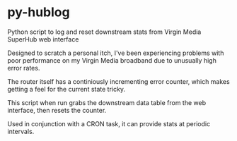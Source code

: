 # py-hublog
Python script to log and reset downstream stats from Virgin Media SuperHub web interface

Designed to scratch a personal itch, I've been experiencing problems with poor performance on my
Virgin Media broadband due to unusually high error rates.

The router itself has a continiously incrementing error counter, which makes getting a feel for
the current state tricky.

This script when run grabs the downstream data table from the web interface, then resets the
counter.

Used in conjunction with a CRON task, it can provide stats at periodic intervals.
